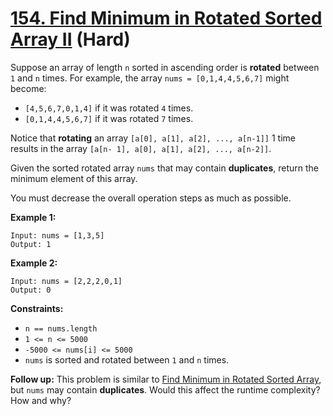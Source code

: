 # [154. Find Minimum in Rotated Sorted Array II][link] (Hard)

[link]: https://leetcode.com/problems/find-minimum-in-rotated-sorted-array-ii/

Suppose an array of length `n` sorted in ascending order is **rotated** between `1` and `n` times.
For example, the array `nums = [0,1,4,4,5,6,7]` might become:

- `[4,5,6,7,0,1,4]` if it was rotated `4` times.
- `[0,1,4,4,5,6,7]` if it was rotated `7` times.

Notice that **rotating** an array `[a[0], a[1], a[2], ..., a[n-1]]` 1 time results in the array `[a[n-
1], a[0], a[1], a[2], ..., a[n-2]]`.

Given the sorted rotated array `nums` that may contain **duplicates**, return the minimum element of
this array.

You must decrease the overall operation steps as much as possible.

**Example 1:**

```
Input: nums = [1,3,5]
Output: 1
```

**Example 2:**

```
Input: nums = [2,2,2,0,1]
Output: 0
```

**Constraints:**

- `n == nums.length`
- `1 <= n <= 5000`
- `-5000 <= nums[i] <= 5000`
- `nums` is sorted and rotated between `1` and `n` times.

**Follow up:** This problem is similar to [Find Minimum in Rotated Sorted
Array](https://leetcode.com/problems/find-minimum-in-rotated-sorted-array/description/), but `nums` may
contain **duplicates**. Would this affect the runtime complexity? How and why?
